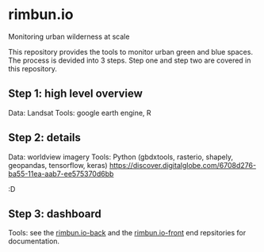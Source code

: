 # rimbun.io
Monitoring urban wilderness at scale

This repository provides the tools to monitor urban green and blue spaces. The process is devided into 3 steps. Step one and step two are covered in this repository.

## Step 1: high level overview
Data: Landsat
Tools: google earth engine, R

 
 ## Step 2: details
 Data: worldview imagery
 Tools: Python (gbdxtools, rasterio, shapely, geopandas, tensorflow, keras)
https://discover.digitalglobe.com/6708d276-ba55-11ea-aab7-ee575370d6bb

:D

 ## Step 3: dashboard
 Tools: see the [rimbun.io-back](http://www.github.com/krakchris/rimbun.io-back) and the [rimbun.io-front](http://www.github.com/krakchris/rimbun.io-front) end repsitories for documentation.  
<!--stackedit_data:
eyJoaXN0b3J5IjpbLTE1ODIxMzc4MDMsMTA1MTQwMDM5MSwxNT
k4NzM2NTUzXX0=
-->